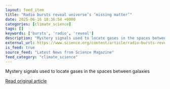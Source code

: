 ```yaml
---
layout: feed_item
title: "Radio bursts reveal universe’s ‘missing matter’"
date: 2025-06-16 18:36:54 +0000
categories: [climate_science]
tags: []
keywords: ['bursts', 'radio', 'reveal']
description: "Mystery signals used to locate gases in the spaces between galaxies"
external_url: https://www.science.org/content/article/radio-bursts-reveal-universe-s-missing-matter
is_feed: true
source_feed: "Latest News from Science Magazine"
feed_category: "climate_science"
---
```


Mystery signals used to locate gases in the spaces between galaxies

[Read original article](https://www.science.org/content/article/radio-bursts-reveal-universe-s-missing-matter)
